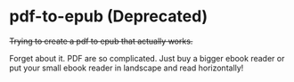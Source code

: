# pdf-to-epub (Deprecated)

~~Trying to create a pdf to epub that actually works.~~

Forget about it. PDF are so complicated.
Just buy a bigger ebook reader or put your small ebook reader in landscape and read horizontally!
